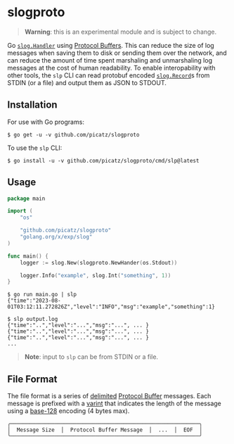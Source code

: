 # slogproto

> **Warning**: this is an experimental module and is subject to change.

Go [`slog.Handler`](https://pkg.go.dev/golang.org/x/exp/slog#Handler) using [Protocol Buffers](https://protobuf.dev/). This can reduce the size of log messages when saving them to disk or sending them over the network, and can reduce the amount of time spent marshaling and unmarshaling log messages at the cost of human readability. To enable interopability with other tools, the `slp` CLI can read protobuf encoded [`slog.Record`](https://pkg.go.dev/golang.org/x/exp/slog#Record)s from STDIN (or a file) and output them as JSON to STDOUT.

## Installation

For use with Go programs:

```console
$ go get -u -v github.com/picatz/slogproto
```

To use the `slp` CLI:

```console
$ go install -u -v github.com/picatz/slogproto/cmd/slp@latest
```

## Usage

```go
package main

import (
	"os"

	"github.com/picatz/slogproto"
	"golang.org/x/exp/slog"
)

func main() {
	logger := slog.New(slogproto.NewHander(os.Stdout))

	logger.Info("example", slog.Int("something", 1))
}
```

```console
$ go run main.go | slp
{"time":"2023-08-01T03:12:11.272826Z","level":"INFO","msg":"example","something":1}
```

```console
$ slp output.log
{"time":"..","level":"...","msg":"...", ... }
{"time":"..","level":"...","msg":"...", ... }
{"time":"..","level":"...","msg":"...", ... }
...
```

> **Note**: input to `slp` can be from STDIN or a file.

## File Format

The file format is a series of [delimited](https://developers.google.com/protocol-buffers/docs/techniques#streaming) [Protocol Buffer](https://developers.google.com/protocol-buffers) messages. Each message is prefixed with a [varint](https://developers.google.com/protocol-buffers/docs/encoding#varints) that indicates the length of the message using a [base-128](https://en.wikipedia.org/wiki/Variable-length_quantity) encoding (4 bytes max).

```console
╭────────────────────────────────────────────────────────────╮
│  Message Size  │  Protocol Buffer Message  │  ...  │  EOF  │
╰────────────────────────────────────────────────────────────╯
```
